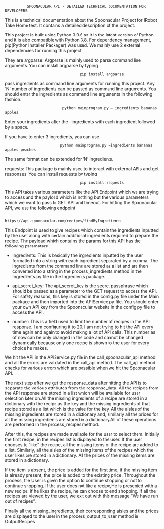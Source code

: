               SPOONACULAR API - DETAILED TECHNICAL DOCUMENTATION FOR DEVELOPERS.

This is a technical documentation about the Spoonacular Project for IRobot Take Home test. It contains a detailed description of the project.

This project is built using Python 3.9.6 as it is the latest version of Python and it is also compatible with Python 3.8. For dependency management, pip(Python Installer Packager) was used.  We mainly use 2 external dependencies for running this project.

They are
argparse: Argparse is mainly used to parse command line arguments. You can install argparse by typing 
                         
                                      pip install argparse

pass ingredients as command line arguments for running this project. Any ‘N’ number of ingredients can be passed as command line arguments.
You should enter the ingredients as command line arguments in the following fashion.
 
                              python mainprogram.py – ingredients bananas apples

Enter your ingredients after the –ingredients with each ingredient followed by a space.

If you have to enter 3 ingredients, you can use

                             python mainprogram.py –ingredients bananas apples peaches

 The same format can be extended for ‘N’ ingredients.
 
 requests: This package is mainly used to interact with external APIs and get responses.
 You can install requests by typing
                        
                                      pip install requests     

This API takes various parameters like the API Endpoint which we are trying to access and the payload which is nothing but the various parameters which we want to pass to 
 GET API and timeout. For hitting the Spoonacular API, we use the following endpoint

                             https://api.spoonacular.com/recipes/findByIngredients

This Endpoint is used to give recipes which contain the ingredients inputted by the user along with certain additional ingredients required to prepare the recipe. The payload which contains the params for this API has the following parameters

- Ingredients: This is basically the ingredients inputted by the user formatted into a string with each ingredient separated by a comma. The ingredients from the command line are stored as a list and are then converted into a string in the  process_ingredients method in the Ingredients.py file  in the Ingredients package. 

- api_secret_key: The api_secret_key is the secret passphrase which should be passed as a parameter to the GET request to access the API. For safety reasons, this key is stored in the config.py file under the Main package and then imported into the APIService.py file. You should enter your own API key from the Spoonacular website in the config.py file to access the API.

- number:  This is a field used to limit the number of recipes in the API response. I am configuring it to 20. I am not trying to hit the API every time again and again to avoid making
a lot of API calls. This number as of now can be only changed in the code and cannot be changed dynamically because only one recipe is shown to the user for every choice he makes.
 
We hit the API in the APIService.py file in the call_spoonacular_api method and all the errors are validated in the call_api method. The call_api method checks for various errors
which are possible when we hit the Spoonacular API. 

The next step after we get the response_data after hitting the API is to separate the various attributes from the response_data. All the recipes from the API response are stored in a list
which will be available for user selection later on.All the missing ingredients of a recipe are stored in a dictionary with the recipe as the key and the missing ingredients of that recipe stored as a list which is the value for the key. 
All the aisles of the missing ingredients are stored in a dictionary and, similarly all the prices for all the missing ingredients are stored in a dictionary.All of these operations are performed in the process_recipes method.

After this, the recipes are made available for the user to select them. Initially the first recipe, in the recipes list is displayed to the user. If the user chooses to “like” the recipe, all the missing items of the recipe are added to a list.
Similarly, all the aisles of the missing items of the recipes which the user likes are stored in a dictionary. All the prices of the missing items are stored in a dictionary. 

If the item is absent, the price is added for the first time, if the missing item is already present, the price is added to the existing price. Throughout the process, the User is given the option to continue shopping or not to continue shopping.
If the user does not like a recipe,He is presented with a new recipe. If he likes the recipe, he can choose to end shopping. If all the recipes are viewed by the user, we exit out with this message “We have run out of recipes”.

Finally all the missing_ingredients, their corresponding aisles and the prices are displayed to the user in the process_output_to_user method in OutputRecipes
